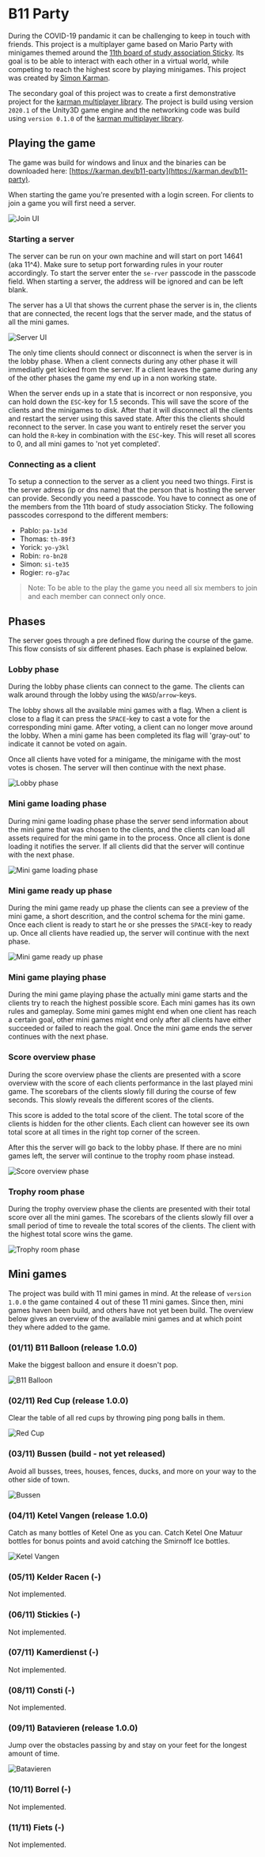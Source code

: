 # B11 Party

During the COVID-19 pandamic it can be challenging to keep in touch with friends. This project is a multiplayer game based on Mario Party with minigames themed around the [11th board of study association Sticky](https://svsticky.nl/nl/besturen/11). Its goal is to be able to interact with each other in a virtual world, while competing to reach the highest score by playing minigames. This project was created by [Simon Karman](https://www.simonkarman.nl).

The secondary goal of this project was to create a first demonstrative project for the [karman multiplayer library](https://www.simonkarman.nl/projects/multiplayer). The project is build using version `2020.1` of the Unity3D game engine and the networking code was build using `version 0.1.0` of the [karman multiplayer library](https://www.simonkarman.nl/projects/multiplayer).

## Playing the game
The game was build for windows and linux and the binaries can be downloaded here: [https://karman.dev/b11-party](https://karman.dev/b11-party).

When starting the game you're presented with a login screen. For clients to join a game you will first need a server.

![Join UI](Docs/join-ui.png)

### Starting a server
The server can be run on your own machine and will start on port 14641 (aka 11^4). Make sure to setup port forwarding rules in your router accordingly. To start the server enter the `se-rver` passcode in the passcode field. When starting a server, the address will be ignored and can be left blank.

The server has a UI that shows the current phase the server is in, the clients that are connected, the recent logs that the server made, and the status of all the mini games.

![Server UI](Docs/server-ui.png)

 The only time clients should connect or disconnect is when the server is in the lobby phase. When a client connects during any other phase it will immediatly get kicked from the server. If a client leaves the game during any of the other phases the game my end up in a non working state.
 
 When the server ends up in a state that is incorrect or non responsive, you can hold down the `ESC`-key for 1.5 seconds. This will save the score of the clients and the minigames to disk. After that it will disconnect all the clients and restart the server using this saved state. After this the clients should reconnect to the server. In case you want to entirely reset the server you can hold the `R`-key in combination with the `ESC`-key. This will reset all scores to 0, and all mini games to 'not yet completed'.

### Connecting as a client
To setup a connection to the server as a client you need two things. First is the server adress (ip or dns name) that the person that is hosting the server can provide. Secondly you need a passcode. You have to connect as one of the members from the 11th board of study association Sticky. The following passcodes correspond to the different members:

- Pablo: `pa-1x3d`
- Thomas: `th-89f3`
- Yorick: `yo-y3kl`
- Robin: `ro-bn28`
- Simon: `si-te35`
- Rogier: `ro-g7ac`

> Note: To be able to the play the game you need all six members to join and each member can connect only once.

## Phases
The server goes through a pre defined flow during the course of the game. This flow consists of six different phases. Each phase is explained below.

### Lobby phase
During the lobby phase clients can connect to the game. The clients can walk around through the lobby using the `WASD`/`arrow`-keys.

The lobby shows all the available mini games with a flag. When a client is close to a flag it can press the `SPACE`-key to cast a vote for the corresponding mini game. After voting, a client can no longer move around the lobby. When a mini game has been completed its flag will 'gray-out' to indicate it cannot be voted on again.

Once all clients have voted for a minigame, the minigame with the most votes is chosen. The server will then continue with the next phase.

![Lobby phase](Docs/lobby-phase.png)

### Mini game loading phase
During mini game loading phase phase the server send information about the mini game that was chosen to the clients, and the clients can load all assets required for the mini game in to the process. Once all client is done loading it notifies the server. If all clients did that the server will continue with the next phase.

![Mini game loading phase](Docs/mini-game-loading-phase.png)

### Mini game ready up phase
During the mini game ready up phase the clients can see a preview of the mini game, a short descrition, and the control schema for the mini game. Once each client is ready to start he or she presses the `SPACE`-key to ready up. Once all clients have readied up, the server will continue with the next phase.

![Mini game ready up phase](Docs/mini-game-ready-up-phase.png)

### Mini game playing phase
During the mini game playing phase the actually mini game starts and the clients try to reach the highest possible score. Each mini games has its own rules and gameplay. Some mini games might end when one client has reach a certain goal, other mini games might end only after all clients have either succeeded or failed to reach the goal. Once the mini game ends the server continues with the next phase.

### Score overview phase
During the score overview phase the clients are presented with a score overview with the score of each clients performance in the last played mini game. The scorebars of the clients slowly fill during the course of few seconds. This slowly reveals the different scores of the clients.

This score is added to the total score of the client. The total score of the clients is hidden for the other clients. Each client can however see its own total score at all times in the right top corner of the screen.

After this the server will go back to the lobby phase. If there are no mini games left, the server will continue to the trophy room phase instead.

![Score overview phase](Docs/score-overview-phase.png)

### Trophy room phase
During the trophy overview phase the clients are presented with their total score over all the mini games. The scorebars of the clients slowly fill over a small period of time to reveale the total scores of the clients. The client with the highest total score wins the game.

![Trophy room phase](Docs/trophy-room-phase.png)

## Mini games
The project was build with 11 mini games in mind. At the release of `version 1.0.0` the game contained 4 out of these 11 mini games. Since then, mini games haven been build, and others have not yet been build. The overview below gives an overview of the available mini games and at which point they where added to the game.

### (01/11) B11 Balloon (release 1.0.0)
Make the biggest balloon and ensure it doesn't pop.

![B11 Balloon](Docs/mini-games/b11-balloon.png)

### (02/11) Red Cup (release 1.0.0)
Clear the table of all red cups by throwing ping pong balls in them.

![Red Cup](Docs/mini-games/red-cup.png)

### (03/11) Bussen (build - not yet released)
Avoid all busses, trees, houses, fences, ducks, and more on your way to the other side of town.

![Bussen](Docs/mini-games/bussen.png)

### (04/11) Ketel Vangen (release 1.0.0)
Catch as many bottles of Ketel One as you can. Catch Ketel One Matuur bottles for bonus points and avoid catching the Smirnoff Ice bottles.

![Ketel Vangen](Docs/mini-games/ketel-vangen.png)

### (05/11) Kelder Racen (-)
Not implemented.

### (06/11) Stickies (-)
Not implemented.

### (07/11) Kamerdienst (-)
Not implemented.

### (08/11) Consti (-)
Not implemented.

### (09/11) Batavieren (release 1.0.0)
Jump over the obstacles passing by and stay on your feet for the longest amount of time.

![Batavieren](Docs/mini-games/batavieren.png)

### (10/11) Borrel (-)
Not implemented.

### (11/11) Fiets (-)
Not implemented.
